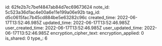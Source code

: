 id: 62fe2b7c7bef4847ab84d7ec69673624
note_id: 5c523a36d1ac4e00a6e11e199a06e92b
tag_id: d5c0615fac7b45cd884be5e63282c96c
created_time: 2022-06-17T13:52:46.985Z
updated_time: 2022-06-17T13:52:46.985Z
user_created_time: 2022-06-17T13:52:46.985Z
user_updated_time: 2022-06-17T13:52:46.985Z
encryption_cipher_text: 
encryption_applied: 0
is_shared: 0
type_: 6